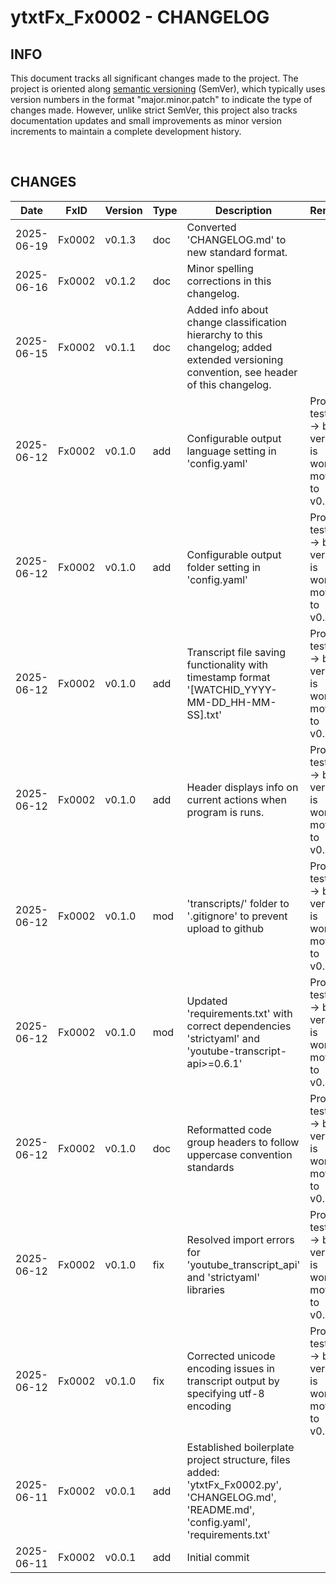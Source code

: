 # ytxtFx_Fx0002 - CHANGELOG

## INFO

This document tracks all significant changes made to the project. The project is oriented along [semantic versioning](https://semver.org/spec/v2.0.0.html) (SemVer), which typically uses version numbers in the format "major.minor.patch" to indicate the type of changes made. However, unlike strict SemVer, this project also tracks documentation updates and small improvements as minor version increments to maintain a complete development history.

<br>

## CHANGES

| Date | FxID | Version | Type | Description | Remarks | Stage |
|------|------|---------|------|-------------|---------|-------|
| 2025-06-19 | Fx0002 | v0.1.3 | doc | Converted 'CHANGELOG.md' to new standard format. | | PROTOTYPING |
| 2025-06-16 | Fx0002 | v0.1.2 | doc | Minor spelling corrections in this changelog. | | PROTOTYPING |
| 2025-06-15 | Fx0002 | v0.1.1 | doc | Added info about change classification hierarchy to this changelog; added extended versioning convention, see header of this changelog. | | PROTOTYPING |
| 2025-06-12 | Fx0002 | v0.1.0 | add | Configurable output language setting in 'config.yaml' | Program tested --> basic version is working; moving to v0.1.0. | PROTOTYPING |
| 2025-06-12 | Fx0002 | v0.1.0 | add | Configurable output folder setting in 'config.yaml' | Program tested --> basic version is working; moving to v0.1.0. | PROTOTYPING |
| 2025-06-12 | Fx0002 | v0.1.0 | add | Transcript file saving functionality with timestamp format '[WATCHID_YYYY-MM-DD_HH-MM-SS].txt' | Program tested --> basic version is working; moving to v0.1.0. | PROTOTYPING |
| 2025-06-12 | Fx0002 | v0.1.0 | add | Header displays info on current actions when program is runs. | Program tested --> basic version is working; moving to v0.1.0. | PROTOTYPING |
| 2025-06-12 | Fx0002 | v0.1.0 | mod | 'transcripts/' folder to '.gitignore' to prevent upload to github | Program tested --> basic version is working; moving to v0.1.0. | PROTOTYPING |
| 2025-06-12 | Fx0002 | v0.1.0 | mod | Updated 'requirements.txt' with correct dependencies 'strictyaml' and 'youtube-transcript-api>=0.6.1' | Program tested --> basic version is working; moving to v0.1.0. | PROTOTYPING |
| 2025-06-12 | Fx0002 | v0.1.0 | doc | Reformatted code group headers to follow uppercase convention standards | Program tested --> basic version is working; moving to v0.1.0. | PROTOTYPING |
| 2025-06-12 | Fx0002 | v0.1.0 | fix | Resolved import errors for 'youtube_transcript_api' and 'strictyaml' libraries | Program tested --> basic version is working; moving to v0.1.0. | PROTOTYPING |
| 2025-06-12 | Fx0002 | v0.1.0 | fix | Corrected unicode encoding issues in transcript output by specifying utf-8 encoding | Program tested --> basic version is working; moving to v0.1.0. | PROTOTYPING |
| 2025-06-11 | Fx0002 | v0.0.1 | add | Established boilerplate project structure, files added: 'ytxtFx_Fx0002.py', 'CHANGELOG.md', 'README.md', 'config.yaml', 'requirements.txt' | | FOUNDATION |
| 2025-06-11 | Fx0002 | v0.0.1 | add | Initial commit | | FOUNDATION |